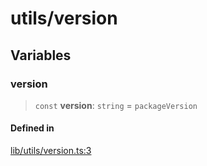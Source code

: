 # utils/version

## Variables

### version

> `const` **version**: `string` = `packageVersion`

#### Defined in

[lib/utils/version.ts:3](https://github.com/PufferFinance/puffer-sdk/blob/9a2052c66d4e242693f95406bd756015cdd4bdd5/lib/utils/version.ts#L3)
